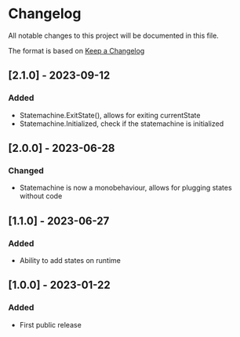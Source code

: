 # Changelog
All notable changes to this project will be documented in this file.

The format is based on [Keep a Changelog](https://keepachangelog.com/en/1.0.0/)

## [2.1.0] - 2023-09-12
### Added
- Statemachine.ExitState(), allows for exiting currentState
- Statemachine.Initialized, check if the statemachine is initialized

## [2.0.0] - 2023-06-28
### Changed
- Statemachine is now a monobehaviour, allows for plugging states without code

## [1.1.0] - 2023-06-27
### Added
- Ability to add states on runtime

## [1.0.0] - 2023-01-22
### Added
- First public release